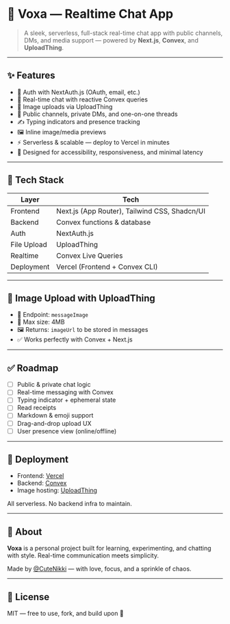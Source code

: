 # 📡 Voxa — Realtime Chat App

> A sleek, serverless, full-stack real-time chat app with public channels, DMs, and media support — powered by **Next.js**, **Convex**, and **UploadThing**.

---

## ✨ Features

- 🔐 Auth with NextAuth.js (OAuth, email, etc.)
- 💬 Real-time chat with reactive Convex queries
- 📁 Image uploads via UploadThing
- 🧵 Public channels, private DMs, and one-on-one threads
- ✍️ Typing indicators and presence tracking
- 🖼️ Inline image/media previews
- ⚡ Serverless & scalable — deploy to Vercel in minutes
- 💖 Designed for accessibility, responsiveness, and minimal latency

---

## 🧱 Tech Stack

| Layer       | Tech                                          |
| ----------- | --------------------------------------------- |
| Frontend    | Next.js (App Router), Tailwind CSS, Shadcn/UI |
| Backend     | Convex functions & database                   |
| Auth        | NextAuth.js                                   |
| File Upload | UploadThing                                   |
| Realtime    | Convex Live Queries                           |
| Deployment  | Vercel (Frontend + Convex CLI)                |

---

## 📁 Image Upload with UploadThing

- 📎 Endpoint: `messageImage`
- 📐 Max size: 4MB
- 🖼️ Returns: `imageUrl` to be stored in messages
- ✅ Works perfectly with Convex + Next.js

---

## ✅ Roadmap

- [ ] Public & private chat logic
- [ ] Real-time messaging with Convex
- [ ] Typing indicator + ephemeral state
- [ ] Read receipts
- [ ] Markdown & emoji support
- [ ] Drag-and-drop upload UX
- [ ] User presence view (online/offline)

---

## 🚀 Deployment

- Frontend: [Vercel](https://vercel.com)
- Backend: [Convex](https://dashboard.convex.dev)
- Image hosting: [UploadThing](https://uploadthing.com)

All serverless. No backend infra to maintain.

---

## 🧃 About

**Voxa** is a personal project built for learning, experimenting, and chatting with style. Real-time communication meets simplicity.

Made by [@CuteNikki](https://github.com/CuteNikki) — with love, focus, and a sprinkle of chaos.

---

## 📄 License

MIT — free to use, fork, and build upon 💬
